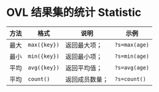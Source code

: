 # OVL 结果集的统计 Statistic

| 方法 | 格式         | 说明         | 示例          |
| ---- | ------------ | ------------ | ------------- |
| 最大 | `max({key})` | 返回最大项； | `?s=max(age)` |
| 最小 | `min({key})` | 返回最小项； | `?s=min(age)` |
| 平均 | `avg({key})` | 返回平均值； | `?s=avg(age)` |
| 平均 | `count()`    | 返回成员数量； | `?s=count()` |
